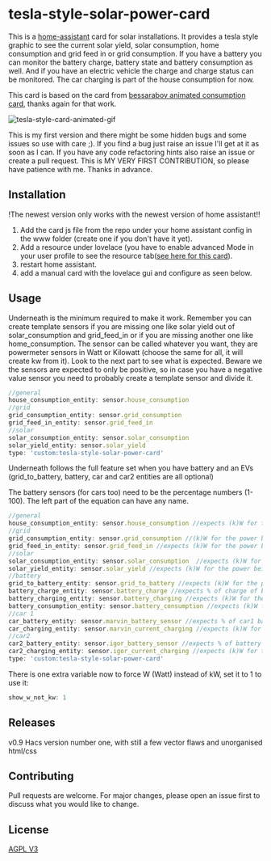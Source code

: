 # tesla-style-solar-power-card

This is a [home-assistant](home-assistant.io) card for solar installations. It provides a tesla style graphic to see the current
solar yield, solar consumption, home consumption and grid feed in or grid consumption.
If you have a battery you can monitor the battery charge, battery state and battery consumption as well.
And if you have an electric vehicle the charge and charge status can be monitored. The car charging is part of the house consumption for now.

This card is based on the card from [bessarabov animated consumption card](https://github.com/bessarabov/animated-consumption-card), thanks again for that work.

![tesla-style-card-animated-gif](https://github.com/reptilex/tesla-style-solar-power-card/blob/master/tesla-style-card-animation.gif)

This is my first version and there might be some hidden bugs and some issues so use with care ;). If you find a bug just raise an issue I'll get at it as soon as I can. If you have any code refactoring hints also raise an issue or create a pull request. This is MY VERY FIRST CONTRIBUTION, so please have patience with me. Thanks in advance.


## Installation
!The newest version only works with the newest version of home assistant!!

1. Add the card js file from the repo under your home assistant config in the www folder (create one if you don't have it yet).
2. Add a resource under lovelace (you have to enable advanced Mode in your user profile to see the resource tab([see here for this card](https://github.com/reptilex/tesla-style-solar-power-card/blob/master/add-card-resource.png)).
3. restart home assistant.
4. add a manual card with the lovelace gui and configure as seen below.

## Usage
Underneath is the minimum required to make it work. Remember you can create
template sensors if you are missing one like solar yield out of solar_consumption and grid_feed_in or if you are missing another one like home_consumption. 
The sensor can be called whatever you want, they are powermeter sensors in Watt or Kilowatt (choose the same for all, it will create kw from it). Look to the next part to see what is expected. Beware we the sensors are expected to only be positive, so in case you have a negative value sensor you need to probably create a template sensor and divide it. 
```javascript
//general
house_consumption_entity: sensor.house_consumption
//grid
grid_consumption_entity: sensor.grid_consumption
grid_feed_in_entity: sensor.grid_feed_in
//solar
solar_consumption_entity: sensor.solar_consumption
solar_yield_entity: sensor.solar_yield
type: 'custom:tesla-style-solar-power-card'
```

Underneath follows the full feature set when you have battery and an EVs (grid_to_battery, battery, car and car2 entities are all optional) 

The battery sensors (for cars too) need to be the percentage numbers (1-100). The left part of the equation can have any name.
```javascript
//general
house_consumption_entity: sensor.house_consumption //expects (k)W for the power being consumed in the house (can be a template sensor sum (grid_consumption, solar_consumptio and battery_consumption)
//grid
grid_consumption_entity: sensor.grid_consumption //(k)W for the power being fed from the grid to the house
grid_feed_in_entity: sensor.grid_feed_in //expects (k)W for the power being fed from the panels to the grid (selling)
//solar
solar_consumption_entity: sensor.solar_consumption  //expects (k)W for the power being fed from the panels to the house
solar_yield_entity: sensor.solar_yield //expects (k)W for the power being produced currently from the panels
//battery
grid_to_battery_entity: sensor.grid_to_battery //expects (k)W for the power being fed from the grid to the battery (buying low cost grid price power)
battery_charge_entity: sensor.battery_charge //expects % of charge of battery
battery_charging_entity: sensor.battery_charging //expects (k)W for the power being fed from the solar panels to the battery
battery_consumption_entity: sensor.battery_consumption //expects (k)W for the power being consumed by the house from the battery
//car 1
car_battery_entity: sensor.marvin_battery_sensor //expects % of car1 battery charge
car_charging_entity: sensor.marvin_current_charging //expects (k)W for the power being fed into car1 
//car2
car2_battery_entity: sensor.igor_battery_sensor //expects % of battery charge
car2_charging_entity: sensor.igor_current_charging //expects (k)W for the power being fed into car2 
type: 'custom:tesla-style-solar-power-card'
```

There is one extra variable now to force W (Watt) instead of kW, set it to 1 to use it:
```javascript
show_w_not_kw: 1
```

## Releases
v0.9 Hacs version number one, with still a few vector flaws and unorganised html/css

## Contributing
Pull requests are welcome. For major changes, please open an issue first to discuss what you would like to change.


## License
[AGPL V3](https://choosealicense.com/licenses/agpl-3.0/)
